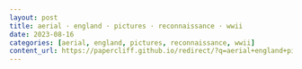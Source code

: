 ```yaml
---
layout: post
title: aerial · england · pictures · reconnaissance · wwii
date: 2023-08-16
categories: [aerial, england, pictures, reconnaissance, wwii]
content_url: https://papercliff.github.io/redirect/?q=aerial+england+pictures+reconnaissance+wwii&tbs=cdr:1,cd_min:8/15/2023,cd_max:8/17/2023
---
```


